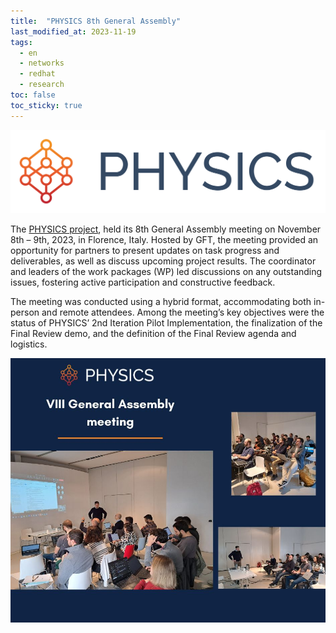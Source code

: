 ```yaml
---
title:  "PHYSICS 8th General Assembly"
last_modified_at: 2023-11-19
tags:
  - en
  - networks
  - redhat
  - research
toc: false
toc_sticky: true
---
```


[![](/assets/images/posts/2022-09-20-physics-ga4/1.png)](/physics)

The [PHYSICS project](/physics), held its 8th General Assembly meeting on November 8th – 9th, 2023, in Florence, Italy. Hosted by GFT, the meeting provided an opportunity for partners to present updates on task progress and deliverables, as well as discuss upcoming project results. The coordinator and leaders of the work packages (WP) led discussions on any outstanding issues, fostering active participation and constructive feedback.

The meeting was conducted using a hybrid format, accommodating both in-person and remote attendees. Among the meeting’s key objectives were the status of PHYSICS’ 2nd Iteration Pilot Implementation, the finalization of the Final Review demo, and the definition of the Final Review agenda and logistics.

![](/assets/images/posts/2023-11-19-physics-ga8.jpg)
